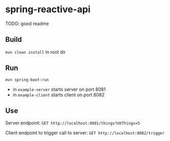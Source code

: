 # spring-reactive-api

TODO: good readme

## Build

`mvn clean install` in root dir

## Run

`mvn spring-boot:run`
- in `example-server` starts server on port 8081
- in `example-client` starts client on port 8082

## Use

Server endpoint: `GET http://localhost:8081/things?nbThings=5`

Client endpoint to trigger call to server: `GET http://localhost:8082/trigger`
